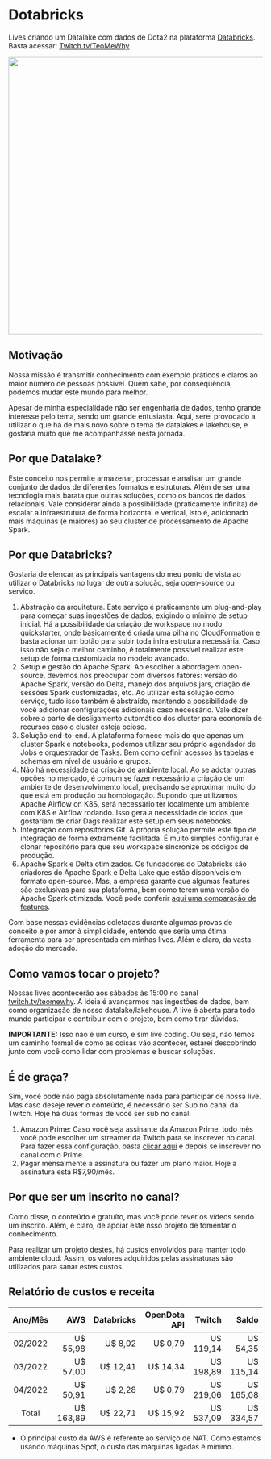 # Dotabricks

Lives criando um Datalake com dados de Dota2 na plataforma [Databricks](http://databricks.com/). Basta acessar: [Twitch.tv/TeoMeWhy](https://www.twitch.tv/teomewhy)

<img src="https://i.ibb.co/FgTsVPv/Solu-es-Data-Lake-Frame-6.jpg" alt="" width="550">

## Motivação

Nossa missão é transmitir conhecimento com exemplo práticos e claros ao maior número de pessoas possível. Quem sabe, por consequência, podemos mudar este mundo para melhor.

Apesar de minha especialidade não ser engenharia de dados, tenho grande interesse pelo tema, sendo um grande entusiasta. Aqui, serei provocado a utilizar o que há de mais novo sobre o tema de datalakes e lakehouse, e gostaria muito que me acompanhasse nesta jornada.

## Por que Datalake?

Este conceito nos permite armazenar, processar e analisar um grande conjunto de dados de diferentes formatos e estruturas. Além de ser uma tecnologia mais barata que outras soluções, como os bancos de dados relacionais. Vale considerar ainda a possibilidade (praticamente infinita) de escalar a infraestrutura de forma horizontal e vertical, isto é, adicionado mais máquinas (e maiores) ao seu cluster de processamento de Apache Spark.

## Por que Databricks?

Gostaria de elencar as principais vantagens do meu ponto de vista ao utilizar o Databricks no lugar de outra solução, seja open-source ou serviço.

1. Abstração da arquitetura. Este serviço é praticamente um plug-and-play para começar suas ingestões de dados, exigindo o mínimo de setup inicial. Há a possibilidade da criação de workspace no modo quickstarter, onde basicamente é criada uma pilha no CloudFormation e basta acionar um botão para subir toda infra estrutura necessária. Caso isso não seja o melhor caminho, é totalmente possível realizar este setup de forma customizada no modelo avançado.
2. Setup e gestão do Apache Spark. Ao escolher a abordagem open-source, devemos nos preocupar com diversos fatores: versão do Apache Spark, versão do Delta, manejo dos arquivos jars, criação de sessões Spark customizadas, etc. Ao utilizar esta solução como serviço, tudo isso também é abstraído, mantendo a possibilidade de você adicionar configurações adicionais caso necessário. Vale dizer sobre a parte de desligamento automático dos cluster para economia de recursos caso o cluster esteja ocioso.
3. Solução end-to-end. A plataforma fornece mais do que apenas um cluster Spark e notebooks, podemos utilizar seu próprio agendador de Jobs e orquestrador de Tasks. Bem como definir acessos às tabelas e schemas em nível de usuário e grupos.
4. Não há necessidade da criação de ambiente local. Ao se adotar outras opções no mercado, é comum se fazer necessário a criação de um ambiente de desenvolvimento local, precisando se aproximar muito do que está em produção ou homologação. Supondo que utilizamos Apache Airflow on K8S, será necessário ter localmente um ambiente com K8S e Airflow rodando. Isso gera a necessidade de todos que gostariam de criar Dags realizar este setup em seus notebooks.
5. Integração com repositórios Git. A própria solução permite este tipo de integração de forma extramente facilitada. É muito simples configurar e clonar repositório para que seu workspace sincronize os códigos de produção.
6. Apache Spark e Delta otimizados. Os fundadores do Databricks são criadores do Apache Spark e Delta Lake que estão disponíveis em formato open-source. Mas, a empresa garante que algumas features são exclusivas para sua plataforma, bem como terem uma versão do Apache Spark otimizada. Você pode conferir [aqui uma comparação de features](https://databricks.com/spark/comparing-databricks-to-apache-spark).

Com base nessas evidências coletadas durante algumas provas de conceito e por amor à simplicidade, entendo que seria uma ótima ferramenta para ser apresentada em minhas lives. Além e claro, da vasta adoção do mercado.

## Como vamos tocar o projeto?

Nossas lives acontecerão aos sábados às 15:00 no canal [twitch.tv/teomewhy](twitch.tv/teomewhy). A ideia é avançarmos nas ingestões de dados, bem como organização de nosso datalake/lakehouse.
A live é aberta para todo mundo participar e contribuir com o projeto, bem como tirar dúvidas.

**IMPORTANTE:** Isso não é um curso, e sim live coding. Ou seja, não temos um caminho formal de como as coisas vão acontecer, estarei descobrindo junto com você como lidar com problemas e buscar soluções.

## É de graça?

Sim, você pode não paga absolutamente nada para participar de nossa live. Mas caso deseje rever o conteúdo, é necessário ser Sub no canal da Twitch.
Hoje há duas formas de você ser sub no canal:
1. Amazon Prime: Caso você seja assinante da Amazon Prime, todo mês você pode escolher um streamer da Twitch para se inscrever no canal. Para fazer essa configuração, basta [clicar aqui](https://twitch.amazon.com/tp) e depois se inscrever no canal com o Prime.
2. Pagar mensalmente a assinatura ou fazer um plano maior. Hoje a assinatura está R$7,90/mês.

## Por que ser um inscrito no canal?

Como disse, o conteúdo é gratuíto, mas você pode rever os vídeos sendo um inscrito. Além, é claro, de apoiar este nsso projeto de fomentar o conhecimento.

Para realizar um projeto destes, há custos envolvidos para manter todo ambiente cloud. Assim, os valores adquiridos pelas assinaturas são utilizados para sanar estes custos.

## Relatório de custos e receita
|Ano/Mês|AWS|Databricks|OpenDota API|Twitch|Saldo|
|:---:|---:|---:|---:|---:|---:|
| 02/2022|U$ 55,98|U$ 8,02|U$ 0,79|U$ 119,14| U$ 54,35 |
| 03/2022|U$ 57.00|U$ 12,41|U$ 14,34|U$ 198,89| U$ 115,14 |
| 04/2022|U$ 50,91|U$ 2,28|U$ 0,79|U$ 219,06| U$ 165,08 |
| Total|U$ 163,89|U$ 22,71|U$ 15,92|U$ 537,09| U$ 334,57 |

- O principal custo da AWS é referente ao serviço de NAT. Como estamos usando máquinas Spot, o custo das máquinas ligadas é mínimo.
